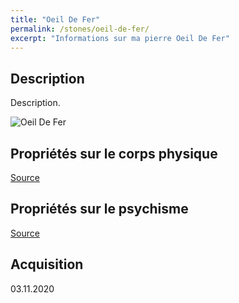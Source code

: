 ```yaml
---
title: "Oeil De Fer"
permalink: /stones/oeil-de-fer/
excerpt: "Informations sur ma pierre Oeil De Fer"
---
```


## Description
Description.

![Oeil De Fer](/images/stones//images/OeilDeFer_AgeDePierre_20201103.jpg "Oeil De Fer")

## Propriétés sur le corps physique


[Source](https://)


## Propriétés sur le psychisme


[Source](https://)

## Acquisition


03.11.2020
